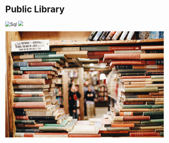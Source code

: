 # Public Library

#### 



![Sql](https://raw.github.com/chloehellberg/Library/master/images/sqlDesign.png")
<img src="library.solution/images/sqlDesign.png">


<img src="library.jpg">